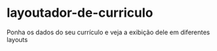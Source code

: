 # layoutador-de-curriculo
Ponha os dados do seu currículo e veja a exibição dele em diferentes layouts
